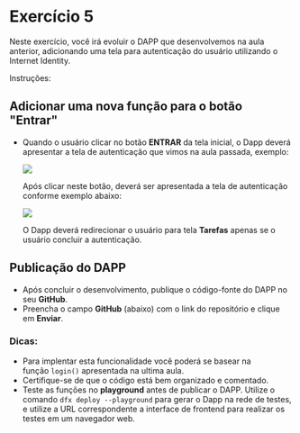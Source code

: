# **Exercício 5**

Neste exercício, você irá evoluir o DAPP que desenvolvemos na aula anterior, adicionando uma tela para autenticação do usuário utilizando o Internet Identity.

Instruções:

## **Adicionar uma nova função para o botão "Entrar"**

- Quando o usuário clicar no botão **ENTRAR** da tela inicial, o Dapp deverá apresentar a tela de autenticação que vimos na aula passada, exemplo:
    
    ![](https://aprendaicp.xyz/exercicio1_5i1.jpg)
    
    Após clicar neste botão, deverá ser apresentada a tela de autenticação conforme exemplo abaixo:
    
    ![](https://aprendaicp.xyz/trilha1_5i6.png)
    
    O Dapp deverá redirecionar o usuário para tela **Tarefas** apenas se o usuário concluir a autenticação.
    

## **Publicação do DAPP**

- Após concluir o desenvolvimento, publique o código-fonte do DAPP no seu **GitHub**.
- Preencha o campo **GitHub** (abaixo) com o link do repositório e clique em **Enviar**.

### **Dicas:**

- Para implentar esta funcionalidade você poderá se basear na função `login()` apresentada na ultima aula.
- Certifique-se de que o código está bem organizado e comentado.
- Teste as funções no **playground** antes de publicar o DAPP. Utilize o comando `dfx deploy --playground` para gerar o Dapp na rede de testes, e utilize a URL correspondente a interface de frontend para realizar os testes em um navegador web.
